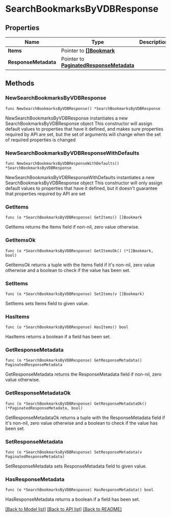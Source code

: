 # SearchBookmarksByVDBResponse

## Properties

Name | Type | Description | Notes
------------ | ------------- | ------------- | -------------
**Items** | Pointer to [**[]Bookmark**](Bookmark.md) |  | [optional] 
**ResponseMetadata** | Pointer to [**PaginatedResponseMetadata**](PaginatedResponseMetadata.md) |  | [optional] 

## Methods

### NewSearchBookmarksByVDBResponse

`func NewSearchBookmarksByVDBResponse() *SearchBookmarksByVDBResponse`

NewSearchBookmarksByVDBResponse instantiates a new SearchBookmarksByVDBResponse object
This constructor will assign default values to properties that have it defined,
and makes sure properties required by API are set, but the set of arguments
will change when the set of required properties is changed

### NewSearchBookmarksByVDBResponseWithDefaults

`func NewSearchBookmarksByVDBResponseWithDefaults() *SearchBookmarksByVDBResponse`

NewSearchBookmarksByVDBResponseWithDefaults instantiates a new SearchBookmarksByVDBResponse object
This constructor will only assign default values to properties that have it defined,
but it doesn't guarantee that properties required by API are set

### GetItems

`func (o *SearchBookmarksByVDBResponse) GetItems() []Bookmark`

GetItems returns the Items field if non-nil, zero value otherwise.

### GetItemsOk

`func (o *SearchBookmarksByVDBResponse) GetItemsOk() (*[]Bookmark, bool)`

GetItemsOk returns a tuple with the Items field if it's non-nil, zero value otherwise
and a boolean to check if the value has been set.

### SetItems

`func (o *SearchBookmarksByVDBResponse) SetItems(v []Bookmark)`

SetItems sets Items field to given value.

### HasItems

`func (o *SearchBookmarksByVDBResponse) HasItems() bool`

HasItems returns a boolean if a field has been set.

### GetResponseMetadata

`func (o *SearchBookmarksByVDBResponse) GetResponseMetadata() PaginatedResponseMetadata`

GetResponseMetadata returns the ResponseMetadata field if non-nil, zero value otherwise.

### GetResponseMetadataOk

`func (o *SearchBookmarksByVDBResponse) GetResponseMetadataOk() (*PaginatedResponseMetadata, bool)`

GetResponseMetadataOk returns a tuple with the ResponseMetadata field if it's non-nil, zero value otherwise
and a boolean to check if the value has been set.

### SetResponseMetadata

`func (o *SearchBookmarksByVDBResponse) SetResponseMetadata(v PaginatedResponseMetadata)`

SetResponseMetadata sets ResponseMetadata field to given value.

### HasResponseMetadata

`func (o *SearchBookmarksByVDBResponse) HasResponseMetadata() bool`

HasResponseMetadata returns a boolean if a field has been set.


[[Back to Model list]](../README.md#documentation-for-models) [[Back to API list]](../README.md#documentation-for-api-endpoints) [[Back to README]](../README.md)


